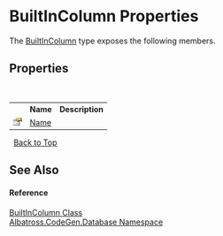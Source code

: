 # BuiltInColumn Properties
 

The <a href="5ACBCD3.md">BuiltInColumn</a> type exposes the following members.


## Properties
&nbsp;<table><tr><th></th><th>Name</th><th>Description</th></tr><tr><td>![Public property](media/pubproperty.gif "Public property")</td><td><a href="2C6BD47D.md">Name</a></td><td /></tr></table>&nbsp;
<a href="#builtincolumn-properties">Back to Top</a>

## See Also


#### Reference
<a href="5ACBCD3.md">BuiltInColumn Class</a><br /><a href="E11F5D98.md">Albatross.CodeGen.Database Namespace</a><br />